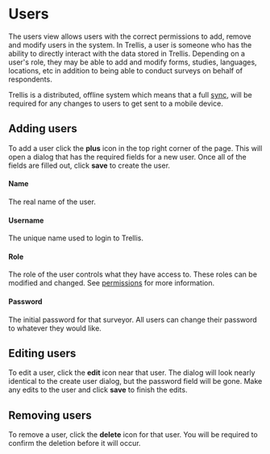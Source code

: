 # Users
The users view allows users with the correct permissions to add, remove and modify users in the system. In Trellis, a user is someone who has the ability to directly interact with the data stored in Trellis. Depending on a user's role, they may be able to add and modify forms, studies, languages, locations, etc in addition to being able to conduct surveys on behalf of respondents.

Trellis is a distributed, offline system which means that a full [sync](../Glossary#sync), will be required for any changes to users to get sent to a mobile device.

## Adding users
To add a user click the **plus** icon in the top right corner of the page. This will open a dialog that has the required fields for a new user. Once all of the fields are filled out, click **save** to create the user.

#### Name
The real name of the user.
#### Username
The unique name used to login to Trellis.
#### Role
The role of the user controls what they have access to. These roles can be modified and changed. See [permissions](../admin/Permissions.md) for more information.
#### Password
The initial password for that surveyor. All users can change their password to whatever they would like.

## Editing users
To edit a user, click the **edit** icon near that user. The dialog will look nearly identical to the create user dialog, but the password field will be gone. Make any edits to the user and click **save** to finish the edits.

## Removing users
To remove a user, click the **delete** icon for that user. You will be required to confirm the deletion before it will occur.
